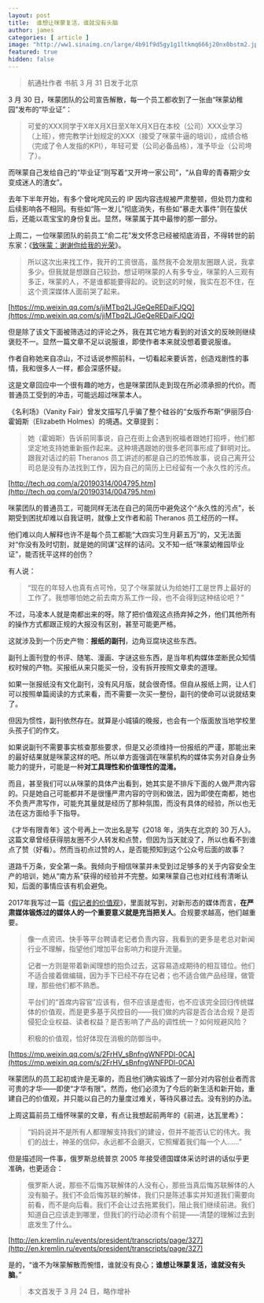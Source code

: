 ```yaml
---
layout: post
title:  谁想让咪蒙复活，谁就没有头脑
author: james
categories: [ article ]
image: "http://ww1.sinaimg.cn/large/4b91f9d5gy1g1ltkmq666j20nx0bstm2.jpg"
featured: true
hidden: false
---
```






> 航通社作者 书航 3 月 31 日发于北京

3 月 30 日，咪蒙团队的公司宣告解散，每一个员工都收到了一张由“咪蒙幼稚园”发布的“毕业证”：

> 可爱的XXX同学于X年X月X日至X年X月X日在本校（公司）XXX业学习（上班），修完教学计划规定的XXX（接受了咪蒙牛逼的培训），成绩合格（完成了令人发指的KPI），年轻可爱（公司必备品格），准予毕业（公司垮了）。

而咪蒙自己发给自己的“毕业证”则写着“又开垮一家公司”，“从自卑的青春期少女变成迷人的渣女”。

去年下半年开始，有多个曾叱咤风云的 IP 因内容违规被严肃整顿，但处罚力度和后续影响各不相同。有些如“陈一发儿”彻底消失，有些如“暴走大事件”则在蛰伏后，还能以乖宝宝的身份复出。显然，咪蒙属于其中最惨的那一部分。

上周二，一位咪蒙团队的前员工“俞二花”发文怀念已经被彻底消音，不得转世的前东家：《[致咪蒙：谢谢你给我的光荣](https://mp.weixin.qq.com/s/jiMTbq2LJGeQeREDaiFJQQ)》。

> 所以这次出来找工作，我开的工资很高，虽然我不会发朋友圈跟人说，我拿多少。但我就是想跟自己较劲，想证明咪蒙的人有多专业，咪蒙的人三观有多正，咪蒙的人，不是谁都能要得起的。说到这的时候，我实在忍不住，在这个资深媒体人面前哭了起来。

[https://mp.weixin.qq.com/s/jiMTbq2LJGeQeREDaiFJQQ](https://mp.weixin.qq.com/s/jiMTbq2LJGeQeREDaiFJQQ)

但是除了该文下面被筛选过的评论之外，我在其它地方看到的对该文的反映则继续褒贬不一。显然一篇文章不足以说服谁，即使作者本来就没想着要说服谁。

作者自称她来自凉山，不过话说参照前科，一切看起来要诉苦，创造戏剧性的事情，我和很多人一样，都会深感怀疑。

这是文章回应中一个很有趣的地方，也是咪蒙团队走到现在所必须承担的代价。而普通员工受到的冲击，可能远超过咪蒙本人。

《名利场》（Vanity Fair）曾发文描写几乎骗了整个硅谷的“女版乔布斯”伊丽莎白·霍姆斯（Elizabeth Holmes）的境遇。文章提到：

> 她（霍姆斯）告诉前同事说，自己在街上会遇到祝福者跟她打招呼，他们都坚定地支持她重新振作起来。这种境遇跟她的很多老同事形成了鲜明对比。跟我对话过的前 Theranos 员工讲述的都是自己的恐怖故事，说自己离开公司总是没有办法找到工作，因为自己的简历上已经留有一个永久性的污点。

[http://tech.qq.com/a/20190314/004795.htm](http://tech.qq.com/a/20190314/004795.htm)

咪蒙团队的普通员工，可能同样无法在自己的简历中避免这个“永久性的污点”，长期受到困扰却难以自我证明，就像上文作者和前 Theranos 员工经历的一样。

他们难以向人解释也许不是每个员工都能“大四实习生月薪五万”的，又无法面对“你没有及时切割，就是她的同谋”这样的诘问。又不知一纸“咪蒙幼稚园毕业证”，能否抚平这样的创伤？

有人说：

> “现在的年轻人也真有点可怜，见了个咪蒙就认为给她打工是世界上最好的工作了。我想哪怕她之前去南方系工作一段，也不会得到这种结论吧？”

不过，马凌本人就是南都出来的呀。除了把价值观这点扬弃掉之外，他们其他所有的操作方式都跟正规的大报没有区别，甚至可能更严格。

这就涉及到一个历史产物：**报纸的副刊**，边角豆腐块这些东西。

副刊上面刊登的书评、随笔、漫画、字谜这些东西，是当年机构媒体垄断民众知情权时候的产物。买报纸从来只能买一份，没有拆开按照文章卖的道理。

如果一张报纸没有文化副刊，没有风月版，就会很奇怪。但自从报纸上网，让人们可以按照单篇阅读的方式来看，而不需要一次买一整份，副刊的使命可以说就结束了。

但因为惯性，副刊依然存在。就算是小城镇的晚报，也会有一个版面放当地学校里头孩子们的作文。

如果说副刊不需要事实核查那些要求，但是又必须维持一份报纸的严谨，那能出来的最好结果就是咪蒙这样的吧。所以单方面强调在咪蒙机构的媒体实务对自身业务能力的提升，可能是一种**对工具理性和价值理性的混淆。**

而且，甚至我们可以从咪蒙的具体产出看到，她其实是不排斥下面的人做严肃内容的。只是她自己可能都并不是很懂严肃内容的守则和做法，因为即使在南都，她也不负责严肃写作，可能充其量就是经历了那种氛围，而没有具体的经验，所以也无法在这方面给手下指导。

《才华有限青年》这个号再上一次出名是写《2018 年，消失在北京的 30 万人》。这篇文章曾经获得朋友圈不少人转发和点赞，但因为当天就没了，所以也看不到谁点了赞（好看）。然而当初点过赞的人，是否能预知到这个公众号后面的故事？

道路千万条，安全第一条。我倾向于相信咪蒙并未受到过足够多的关于内容安全生产的培训，她从“南方系”获得的经验并不完整。如果咪蒙自己也对红线有清晰认知，后面的事情应该有机会避免。

2017年我写过一篇《[假记者的价值观](https://mp.weixin.qq.com/s?__biz=MjM5Mjg1ODIxMQ==&mid=2650659036&idx=1&sn=52efcf925acb321e60d58fe592e3296b&scene=21#wechat_redirect)》，里面就写到，对新形态的媒体而言，**在严肃媒体锻炼过的媒体人的一个重要意义就是充当把关人**。合规要求越高，他们越重要。

> 像一点资讯、快手等平台聘请老记者负责内容，我看到的更多是老总对新闻行业不理解，指望他们增加平台影响力和提升流量。  
>
> 记者一方则是带着新闻理想的抱负过去，这容易造成期待的相互错位。他们不适合接着做编辑，因为手下已经不存在记者；也不适合做产品经理，做管理，那些他们都不熟悉。  
>
> 平台们的“首席内容官”应该有，但不应该是虚衔，也不应该完全回归传统媒体的价值观，而是更多基于风控目的——我们做的内容是否合法合规？是否侵犯企业权益、读者权益？是否影响了产品的调性统一？如何规避风险？ 
>
> 积极的价值观，恰好体现在消极的防御当中。

[https://mp.weixin.qq.com/s/2FrHV_sBnfngWNFPDl-0CA](https://mp.weixin.qq.com/s/2FrHV_sBnfngWNFPDl-0CA)

咪蒙团队的员工起初或许是无辜的，而且他们确实锻炼了一部分对内容创业者而言可贵的才华——即使“才华有限”。然而，他们必须为了今后的新生活和新开始，重建自己的价值观，并只能以自己的力量度过难关，等待风暴过去。没有别的办法。

上周这篇前员工缅怀咪蒙的文章，有点让我想起前两年的《前进，达瓦里希》：

> “妈妈说并不是所有人都理解支持我们的建设，但并不能否认它的伟大。我们的战士，神圣的信仰，永远都不会磨灭，它照耀着我们每一个人……”

但是描述同一件事，俄罗斯总统普京 2005 年接受德国媒体采访时讲的话似乎更准确，也更适合：

> 俄罗斯人说，那些不后悔苏联解体的人没有心，那些当真后悔苏联解体的人没有脑子。我们不会后悔苏联的解体，我们只是陈述事实并知道我们需要向前看，而不是向后看。我们不会让过去拖累我们，阻止我们继续前进。我们知道自己应该走到哪里，但我们的行动必须有个前提——清楚的理解过去到底发生了什么。

[http://en.kremlin.ru/events/president/transcripts/page/327](http://en.kremlin.ru/events/president/transcripts/page/327)

是的，“谁不为咪蒙解散而惋惜，谁就没有良心；**谁想让咪蒙复活，谁就没有头脑**。”

> 本文首发于 3 月 24 日，略作增补